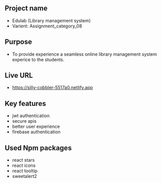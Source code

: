 ## Project name

- Edulab (Library management system)
- Varient: Assignment_category_08

## Purpose

- To provide experience a seamless online library management system experice to the students.

## Live URL

- https://silly-cobbler-5517a0.netlify.app

## Key features

- jwt authentication
- secure apis
- better user experience
- firebase authentication

## Used Npm packages

- react stars
- react icons
- react tooltip
- sweetalert2

